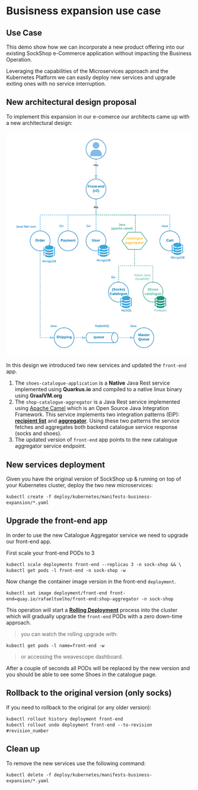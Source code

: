 # Busisness expansion use case

## Use Case
This demo show how we can incorporate a new product offering into our existing SockShop e-Commerce application without impacting the Business Operation.

Leveraging the capabilities of the Microservices approach and the Kubernetes Platform we can easily deploy new services and upgrade exiting ones with no service interruption.

## New architectural design proposal
To implement this expansion in our e-comerce our architects came up with a new architectural design:

![New Architecture diagram](../../internal-docs/Arch_v2.png "Architecture")

In this design we introduced two new services and updated the `front-end` app.

 1. The `shoes-catalogue-application` is a __Native__ Java Rest service implemented using **Quarkus.io** and compiled to a native linux binary using **GraalVM.org**
 2. The `shop-catalogue-aggregator` is a Java Rest service implemented using [Apache Camel](https://camel.apache.org/staging/) which is an Open Source Java Integration Framework. This service implements two integration patterns (EIP): [**recipient list**](https://www.enterpriseintegrationpatterns.com/patterns/messaging/RecipientList.html) and [**aggregator**](https://www.enterpriseintegrationpatterns.com/patterns/messaging/Aggregator.html). Using these two patterns the service fetches and aggregates both backend catalogue service response (socks and shoes).
 3. The updated version of `front-end` app points to the new catalogue aggregator service endpoint.

## New services deployment
Given you have the original version of SockShop up & running on top of your Kubernetes cluster, deploy the two new microservices:

```
kubectl create -f deploy/kubernetes/manifests-business-expansion/*.yaml
```

## Upgrade the front-end app
In order to use the new Catalogue Aggregator service we need to upgrade our front-end app. 

First scale your front-end PODs to 3
```
kubectl scale deployments front-end --replicas 3 -n sock-shop && \
kubectl get pods -l front-end -n sock-shop -w
```

Now change the container image version in the front-end `deployment`.

```
kubectl set image deployment/front-end front-end=quay.io/rafaeltuelho/front-end:shop-aggregator -n sock-shop
```

This operation will start a [**Rolling Deployment**](https://kubernetes.io/docs/tutorials/kubernetes-basics/update/update-intro/) process into the cluster which will gradually upgrade the `front-end` PODs with a zero down-time approach.

> you can watch the rolling upgrade with:
  ```
  kubectl get pods -l name=front-end -w
  ```
> or accessing the weavescope dashboard.

After a couple of seconds all PODs will be replaced by the new version and you should be able to see some Shoes in the catalogue page.

## Rollback to the original version (only socks)
If you need to rollback to the original (or any older version):

```
kubectl rollout history deployment front-end
kubectl rollout undo deployment front-end --to-revision #revision_number
```

## Clean up
To remove the new services use the following command:

```
kubectl delete -f deploy/kubernetes/manifests-business-expansion/*.yaml
```